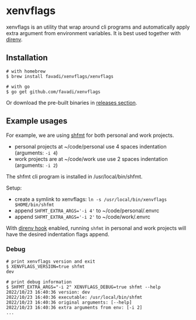 # xenvflags

xenvflags is an utility that wrap around cli programs and automatically apply
extra argument from environment variables. It is best used together with
[direnv](https://direnv.net/).

## Installation

```shell
# with homebrew
$ brew install favadi/xenvflags/xenvflags

# with go
$ go get github.com/favadi/xenvflags
```

Or download the pre-built binaries in [releases
section](https://github.com/favadi/xenvflags/releases).


## Example usages

For example, we are using [shfmt](https://github.com/mvdan/sh) for both
personal and work projects.

- personal projects at ~/code/personal use 4 spaces indentation (arguments: `-i 4`)
- work projects are at ~/code/work use use 2 spaces indentation (arguments: `-i 2`)

The shfmt cli program is installed in /usr/local/bin/shfmt.

Setup:

- create a symlink to xenvflags: `ln -s /usr/local/bin/xenvflags $HOME/bin/shfmt`
- append `SHFMT_EXTRA_ARGS='-i 4'` to ~/code/personal/.envrc
- append `SHFMT_EXTRA_ARGS='-i 2'` to ~/code/work/.envrc

With [direnv hook](https://direnv.net/docs/hook.html) enabled, running `shfmt`
in personal and work projects will have the desired indentation flags append.

### Debug

```shell
# print xenvflags version and exit
$ XENVFLAGS_VERSION=true shfmt
dev

# print debug information
$ SHFMT_EXTRA_ARGS="-i 2" XENVFLAGS_DEBUG=true shfmt --help
2022/10/23 16:40:36 version: dev
2022/10/23 16:40:36 executable: /usr/local/bin/shfmt
2022/10/23 16:40:36 original arguments: [--help]
2022/10/23 16:40:36 extra arguments from env: [-i 2]
...
```
